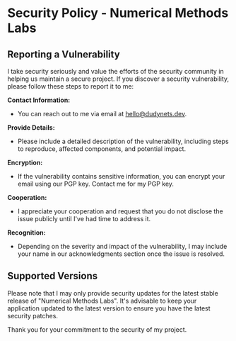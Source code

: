 # Security Policy - Numerical Methods Labs

## Reporting a Vulnerability

I take security seriously and value the efforts of the security community in helping us maintain a secure project. If you discover a security vulnerability, please follow these steps to report it to me:

**Contact Information:**
- You can reach out to me via email at [hello@dudynets.dev](mailto:hello@dudynets.dev).

**Provide Details:**
- Please include a detailed description of the vulnerability, including steps to reproduce, affected components, and potential impact.

**Encryption:**
- If the vulnerability contains sensitive information, you can encrypt your email using our PGP key. Contact me for my PGP key.

**Cooperation:**
- I appreciate your cooperation and request that you do not disclose the issue publicly until I've had time to address it.

**Recognition:**
- Depending on the severity and impact of the vulnerability, I may include your name in our acknowledgments section once the issue is resolved.

## Supported Versions

Please note that I may only provide security updates for the latest stable release of "Numerical Methods Labs". It's advisable to keep your application updated to the latest version to ensure you have the latest security patches.

Thank you for your commitment to the security of my project.
